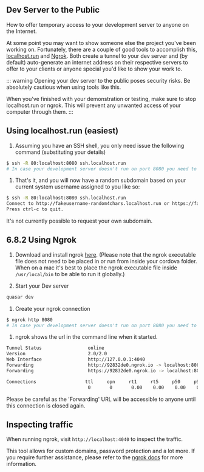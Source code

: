 ## Dev Server to the Public

How to offer temporary access to your development server to anyone on the Internet.

At some point you may want to show someone else the project you've been working on. Fortunately, there are a couple of good tools to accomplish this, [localhost.run](https://localhost.run/) and [Ngrok](https://ngrok.com/). Both create a tunnel to your dev server and (by default) auto-generate an internet address on their respective servers to offer to your clients or anyone special you'd like to show your work to.

::: warning
Opening your dev server to the public poses security risks. Be absolutely cautious when using tools like this.

When you've finished with your demonstration or testing, make sure to stop localhost.run or ngrok. This will prevent any unwanted access of your computer through them.
:::

## Using localhost.run (easiest)

1. Assuming you have an SSH shell, you only need issue the following command (substituting your details)

``` bash
$ ssh -R 80:localhost:8080 ssh.localhost.run
# In case your development server doesn't run on port 8080 you need to change the number to the correct port
```

1. That's it, and you will now have a random subdomain based on your current system username assigned to you like so:

``` bash
$ ssh -R 80:localhost:8080 ssh.localhost.run
Connect to http://fakeusername-random4chars.localhost.run or https://fakeusername-random4chars.localhost.run
Press ctrl-c to quit.
```

It's not currently possible to request your own subdomain.

## 6.8.2 Using Ngrok

1. Download and install ngrok [here](https://ngrok.com/download).
(Please note that the ngrok executable file does not need to be placed in or run from inside your cordova folder. When on a mac it's best to place the ngrok executable file inside `/usr/local/bin` to be able to run it globally.)

1. Start your Dev server

``` bash
quasar dev
```

1. Create your ngrok connection

``` bash
$ ngrok http 8080
# In case your development server doesn't run on port 8080 you need to change the number to the correct port
```

1. ngrok shows the url in the command line when it started.

``` bash
Tunnel Status                 online
Version                       2.0/2.0
Web Interface                 http://127.0.0.1:4040
Forwarding                    http://92832de0.ngrok.io -> localhost:8080
Forwarding                    https://92832de0.ngrok.io -> localhost:8080

Connections                  ttl     opn     rt1     rt5     p50     p90
                              0       0       0.00    0.00    0.00    0.00
```

Please be careful as the 'Forwarding' URL will be accessible to anyone until this connection is closed again.

## Inspecting traffic

When running ngrok, visit `http://localhost:4040` to inspect the traffic.

This tool allows for custom domains, password protection and a lot more. If you require further assistance, please refer to the [ngrok docs](https://ngrok.com/docs) for more information.

